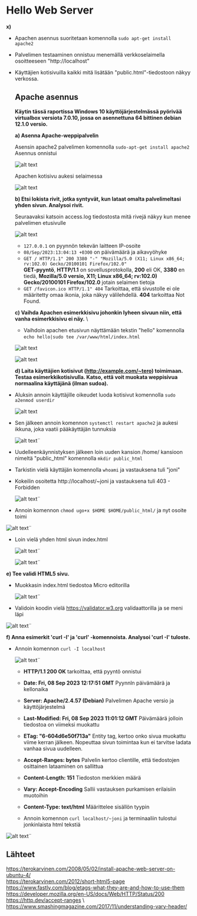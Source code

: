 # Hello Web Server #
  
**x)**  
* Apachen asennus suoritetaan komennolla `sudo apt-get install apache2`
* Palvelimen testaaminen onnistuu menemällä verkkoselaimella osoitteeseen "http://localhost"
* Käyttäjien kotisivuilla kaikki mitä lisätään "public.html"-tiedostoon näkyy verkossa.

  ## Apache asennus ##
  **Käytin tässä raportissa Windows 10 käyttöjärjestelmässä pyörivää virtualbox versiota 7.0.10, jossa on asennettuna 64 bittinen debian 12.1.0 versio.**

  **a) Asenna Apache-weppipalvelin**
  
  Asensin apache2 palvelimen komennolla `sudo-apt-get install apache2`
  Asennus onnistui

   ![alt text](https://github.com/faltjon/linuxkurssi/blob/main/h3/kuvat/1-install.png " ")

  Apachen kotisivu aukesi selaimessa

   ![alt text](https://github.com/faltjon/linuxkurssi/blob/main/h3/kuvat/2-kotisivu.png " ")

  **b) Etsi lokista rivit, jotka syntyvät, kun lataat omalta palvelimeltasi yhden sivun. Analysoi rivit.**

  Seuraavaksi katsoin access.log tiedostosta mitä rivejä näkyy kun menee palvelimen etusivulle

  ![alt text](https://github.com/faltjon/linuxkurssi/blob/main/h3/kuvat/3-access-log.png " ")

  * `127.0.0.1` on pyynnön tekevän laitteen IP-osoite
  * `08/Sep/2023:13:04:13 +0300` on päivämäärä ja aikavyöhyke
  * `GET / HTTP/1.1" 200 3380 "-" "Mozilla/5.0 (X11; Linux x86_64; rv:102.0) Gecko/20100101 Firefox/102.0"`\
  **GET-pyyntö**, **HTTP/1.1** on sovellusprotokolla, **200** eli OK, **3380** en tiedä, **Mozilla/5.0 versio, X11; Linux x86_64; rv:102.0) Gecko/20100101 Firefox/102.0** jotain selaimen tietoja
  * `GET /favicon.ico HTTP/1.1" 404` Tarkoittaa, että sivustolle ei ole määritetty omaa ikonia, joka näkyy välilehdellä. **404** tarkoittaa Not Found.

  **c) Vaihda Apachen esimerkkisivu johonkin lyheen sivuun niin, että vanha esimerkkisivu ei näy.** \
  
  * Vaihdoin apachen etusivun näyttämään tekstin "hello" komennolla `echo hello|sudo tee /var/www/html/index.html`

  ![alt text](https://github.com/faltjon/linuxkurssi/blob/main/h3/kuvat/4-hello.png " ")
  
  ![alt text](https://github.com/faltjon/linuxkurssi/blob/main/h3/kuvat/5-hello2.png " ")

  **d) Laita käyttäjien kotisivut (http://example.com/~tero) toimimaan. Testaa esimerkkikotisivulla. Katso, että voit muokata weppisivua normaalina käyttäjänä (ilman sudoa).**

* Aluksin annoin käyttäjille oikeudet luoda kotisivut komennolla `sudo a2enmod userdir`

    ![alt text](https://github.com/faltjon/linuxkurssi/blob/main/h3/kuvat/6-user.png " ")
  
* Sen jälkeen annoin komennon `systemctl restart apache2` ja aukesi ikkuna, joka vaatii pääkäyttäjän tunnuksia

    ![alt text](https://github.com/faltjon/linuxkurssi/blob/main/h3/kuvat/7-permission.png " ")¨

* Uudelleenkäynnistyksen jälkeen loin uuden kansion /home/ kansioon nimeltä "public_html" komennolla `mkdir public_html`
* Tarkistin vielä käyttäjän komennolla `whoami` ja vastauksena tuli "joni"
* Kokeilin osoitetta http://localhost/~joni ja vastauksena tuli 403 - Forbidden

   ![alt text](https://github.com/faltjon/linuxkurssi/blob/main/h3/kuvat/8-forbidden.png " ")¨

* Annoin komennon `chmod ugo+x $HOME $HOME/public_html/` ja nyt osoite toimi

 ![alt text](https://github.com/faltjon/linuxkurssi/blob/main/h3/kuvat/9-userpage.png " ")¨

* Loin vielä yhden html sivun index.html

   ![alt text](https://github.com/faltjon/linuxkurssi/blob/main/h3/kuvat/10-micro.png " ")¨

   ![alt text](https://github.com/faltjon/linuxkurssi/blob/main/h3/kuvat/11-kotisivu.png " ")¨

**e) Tee validi HTML5 sivu.**

* Muokkasin index.html tiedostoa Micro editorilla

  ![alt text](https://github.com/faltjon/linuxkurssi/blob/main/h3/kuvat/14-koodi.png " ")¨

* Validoin koodin vielä https://validator.w3.org validaattorilla ja se meni läpi

![alt text](https://github.com/faltjon/linuxkurssi/blob/main/h3/kuvat/12-validointi.png " ")¨

**f) Anna esimerkit 'curl -I' ja 'curl' -komennoista. Analysoi 'curl -I' tuloste.**

* Annoin komennon `curl -I localhost`

  ![alt text](https://github.com/faltjon/linuxkurssi/blob/main/h3/kuvat/15-curl-I.png " ")¨

  * **HTTP/1.1 200 OK** tarkoittaa, että pyyntö onnistui
  * **Date: Fri, 08 Sep 2023 12:17:51 GMT** Pyynnln päivämäärä ja kellonaika
  * **Server: Apache/2.4.57 (Debian)** Palvelimen Apache versio ja käyttöjärjestelmä
  * **Last-Modified: Fri, 08 Sep 2023 11:01:12 GMT** Päivämäärä jolloin tiedostoa on viimeksi muokattu
  * **ETag: "6-604d6e50f713a"** Entity tag, kertoo onko sivua muokattu viime kerran jälkeen. Nopeuttaa sivun toimintaa kun ei tarvitse ladata vanhaa sivua uudelleen.
  * **Accept-Ranges: bytes** Palvelin kertoo clientille, että tiedostojen osittainen lataaminen on sallittua
  * **Content-Length: 151** Tiedoston merkkien määrä
  * **Vary: Accept-Encoding** Sallii vastauksen purkamisen erilaisiin muotoihin
  *  **Content-Type: text/html** Määrittelee sisällön tyypin

  * Annoin komennon `curl localhost/~joni` ja terminaaliin tulostui jonkinlaista html tekstiä  

 ![alt text](https://github.com/faltjon/linuxkurssi/blob/main/h3/kuvat/16-curl.png " ")¨

  


 ## Lähteet ##
  https://terokarvinen.com/2008/05/02/install-apache-web-server-on-ubuntu-4/ \
  https://terokarvinen.com/2012/short-html5-page \
  https://www.fastly.com/blog/etags-what-they-are-and-how-to-use-them \
  https://developer.mozilla.org/en-US/docs/Web/HTTP/Status/200 \
  https://http.dev/accept-ranges \ 
  https://www.smashingmagazine.com/2017/11/understanding-vary-header/


  
